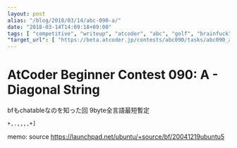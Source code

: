 ```yaml
---
layout: post
alias: "/blog/2018/03/14/abc-090-a/"
date: "2018-03-14T14:09:18+09:00"
tags: [ "competitive", "writeup", "atcoder", "abc", "golf", "brainfuck" ]
"target_url": [ "https://beta.atcoder.jp/contests/abc090/tasks/abc090_a" ]
---
```


# AtCoder Beginner Contest 090: A - Diagonal String

bfもchatableなのを知った回 $9$byte全言語最短暫定

``` brainfuck
+,.,,,,+]
```

memo: source <https://launchpad.net/ubuntu/+source/bf/20041219ubuntu5>
